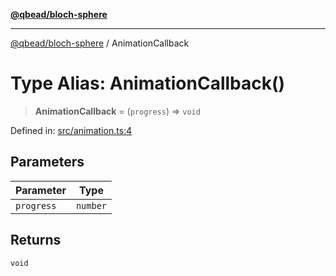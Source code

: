 [**@qbead/bloch-sphere**](../index.md)

***

[@qbead/bloch-sphere](../index.md) / AnimationCallback

# Type Alias: AnimationCallback()

> **AnimationCallback** = (`progress`) => `void`

Defined in: [src/animation.ts:4](https://github.com/qbead/bloch-sphere/blob/9ff2dae0481f00679728b83f1e83d06a69a548d1/src/animation.ts#L4)

## Parameters

| Parameter | Type |
| ------ | ------ |
| `progress` | `number` |

## Returns

`void`
